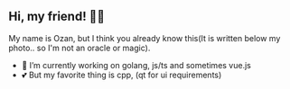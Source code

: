 ## Hi, my friend! 👋👋

My name is Ozan, but I think you already know this(It is written below my photo.. so I'm not an oracle or magic).

- 🔭 I’m currently working on golang, js/ts and sometimes vue.js
- 💕 But my favorite thing is cpp, (qt for ui requirements)
